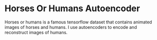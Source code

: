 # Horses Or Humans Autoencoder
 Horses or humans is a famous tensorflow dataset that contains animated images of horses and humans. I use autoencoders to encode and reconstruct images of humans.
